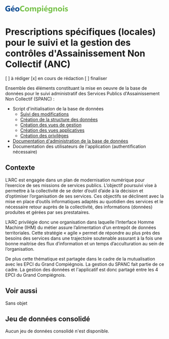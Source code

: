 ![picto](https://github.com/sigagglocompiegne/orga_gest_igeo/blob/master/doc/img/geocompiegnois_2020_reduit_v2.png)

# Prescriptions spécifiques (locales) pour le suivi et la gestion des contrôles d'Assainissement Non Collectif (ANC)

[ ] à rédiger [x] en cours de rédaction [ ] finaliser

Ensemble des éléments constituant la mise en oeuvre de la base de données pour le suivi administratif des Services Publics d'Assainissement Non Collectif (SPANC) :

- Script d'initialisation de la base de données
  * [Suivi des modifications](bdd/spanc_00_trace.sql)
  * [Création de la structure des données](bdd/spanc_10_squelette.sql)
  * [Création des vues de gestion](bdd/spanc_20_vues_gestion.sql)
  * [Création des vues applicatives](bdd/spanc_21_vues_xapps.sql)
  * [Création des privilèges](bdd/spanc_99_grant.sql)  
- [Documentation d'administration de la base de données](bdd/doc_admin_bd_spanc.md)
- Documentation des utilisateurs de l'application (authentification nécessaire)



## Contexte

L’ARC est engagée dans un plan de modernisation numérique pour l’exercice de ses missions de services publics. L’objectif poursuivi vise à permettre à la collectivité de se doter d’outil d’aide à la décision et d’optimiser l’organisation de ses services. Ces objectifs se déclinent avec la mise en place d’outils informatiques adaptés au quotidien des services et le nécessaire retour auprès de la collectivité, des informations (données) produites et gérées par ses prestataires. 

L’ARC privilégie donc une organisation dans laquelle l’Interface Homme Machine (IHM) du métier assure l’alimentation d’un entrepôt de données territoriales. Cette stratégie « agile » permet de répondre au plus près des besoins des services dans une trajectoire soutenable assurant à la fois une bonne maitrise des flux d’information et un temps d’acculturation au sein de l’organisation.

De plus cette thématique est partagée dans le cadre de la mutualisation avec les EPCI du Grand Compiégnois. La gestion du SPANC fait partie de ce cadre. La gestion des données et l'applicatif est donc partagé entre les 4 EPCI du Grand Compiégnois.

## Voir aussi

Sans objet

## Jeu de données consolidé

Aucun jeu de données consolidé n'est disponible.
